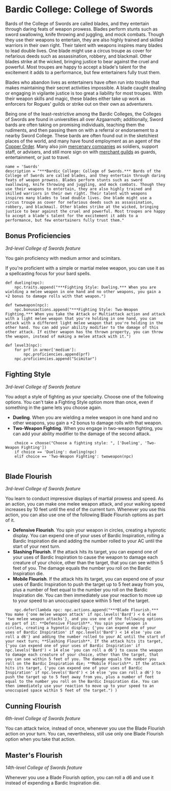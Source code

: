 # Bardic College: College of Swords
Bards of the College of Swords are called blades, and they entertain through daring feats of weapon prowess. Blades perform stunts such as sword swallowing, knife throwing and juggling, and mock combats. Though they use their weapons to entertain, they are also highly trained and skilled warriors in their own right. Their talent with weapons inspires many blades to lead double lives. One blade might use a circus troupe as cover for nefarious deeds such as assassination, robbery, and blackmail. Other blades strike at the wicked, bringing justice to bear against the cruel and powerful. Most troupes are happy to accept a blade's talent for the excitement it adds to a performance, but few entertainers fully trust them.

Blades who abandon lives as entertainers have often run into trouble that makes maintaining their secret activities impossible. A blade caught stealing or engaging in vigilante justice is too great a liability for most troupes. With their weapon skills and magic, these blades either take up work as enforcers for Rogues' guilds or strike out on their own as adventurers.

Being one of the least-restrictive among the Bardic Colleges, the Colleges of Swords are found in universities all over Azgaarnoth; additionally, Sword bards are often taking on promising individuals, teaching them the rudiments, and then passing them on with a referral or endorsement to a nearby Sword College. These bards are often found out in the sketchiest places of the world, and many have found employment as an agent of the [Copper Order](../../Organizations/MilitantOrders/DraconicOrder/Copper.md). Many also join [mercenary companies](../../Organizations/MercCompanies/index.md) as soldiers, support staff, or advisers, and still more sign on with [merchant guilds](../../Organizations/MerchantGuilds/index.md) as guards, entertainment, or just to travel.

```
name = 'Swords'
description = "***Bardic College: College of Swords.*** Bards of the College of Swords are called blades, and they entertain through daring feats of weapon prowess. Blades perform stunts such as sword swallowing, knife throwing and juggling, and mock combats. Though they use their weapons to entertain, they are also highly trained and skilled warriors in their own right. Their talent with weapons inspires many blades to lead double lives. One blade might use a circus troupe as cover for nefarious deeds such as assassination, robbery, and blackmail. Other blades strike at the wicked, bringing justice to bear against the cruel and powerful. Most troupes are happy to accept a blade's talent for the excitement it adds to a performance, but few entertainers fully trust them."
```

## Bonus Proficiencies
*3rd-level College of Swords feature*

You gain proficiency with medium armor and scimitars.

If you're proficient with a simple or martial melee weapon, you can use it as a spellcasting focus for your bard spells.

```
def dueling(npc):
    npc.traits.append("***Fighting Style: Dueling.*** When you are wielding a melee weapon in one hand and no other weapons, you gain a +2 bonus to damage rolls with that weapon.")

def twoweapon(npc):
    npc.bonusactions.append("***Fighting Style: Two-Weapon Fighting.*** When you take the Attack or Multiattack action and attack with a light melee weapon that you're holding in one hand, you can attack with a different light melee weapon that you're holding in the other hand. You can add your ability modifier to the damage of this other attack. If either weapon has the thrown property, you can throw the weapon, instead of making a melee attack with it.")

def level3(npc):
    for prf in armor['medium']:
        npc.proficiencies.append(prf)
    npc.proficiencies.append("Scimitar")
```

## Fighting Style
*3rd-level College of Swords feature*

You adopt a style of fighting as your specialty. Choose one of the following options. You can't take a Fighting Style option more than once, even if something in the game lets you choose again.

* **Dueling**. When you are wielding a melee weapon in one hand and no other weapons, you gain a +2 bonus to damage rolls with that weapon.
* **Two-Weapon Fighting**. When you engage in two-weapon fighting, you can add your ability modifier to the damage of the second attack.

```
    choice = choose("Choose a fighting style: ", ['Dueling', 'Two-Weapon Fighting'])
    if choice == 'Dueling': dueling(npc)
    elif choice == 'Two-Weapon Fighting': twoweapon(npc)
        

```

## Blade Flourish
*3rd-level College of Swords feature*

You learn to conduct impressive displays of martial prowess and speed. As an action, you can make one melee weapon attack, and your walking speed increases by 10 feet until the end of the current turn. Whenever you use this action, you can also use one of the following Blade Flourish options as part of it.

* **Defensive Flourish**. You spin your weapon in circles, creating a hypnotic display. You can expend one of your uses of Bardic Inspiration, rolling a Bardic Inspiration die and adding the number rolled to your AC until the start of your next turn.
* **Slashing Flourish**. If the attack hits its target, you can expend one of your uses of Bardic Inspiration to cause the weapon to damage each creature of your choice, other than the target, that you can see within 5 feet of you. The damage equals the number you roll on the Bardic Inspiration die.
* **Mobile Flourish**. If the attack hits its target, you can expend one of your uses of Bardic Inspiration to push the target up to 5 feet away from you, plus a number of feet equal to the number you roll on the Bardic Inspiration die. You can then immediately use your reaction to move up to your speed to an unoccupied space within 5 feet of the target.

```
    npc.defer(lambda npc: npc.actions.append("***Blade Flourish.*** You make {'one melee weapon attack' if npc.levels('Bard') < 6 else 'two melee weapon attacks'}, and you use one of the following options as part of it: **Defensive Flourish**. You spin your weapon in circles, creating a hypnotic display; {'you can expend one of your uses of Bardic Inspiration' if npc.levels('Bard') < 14 else 'you can roll a d6'} and adding the number rolled to your AC until the start of your next turn; **Slashing Flourish**. If the attack hits its target, {'you can expend one of your uses of Bardic Inspiration' if npc.levels('Bard') < 14 else 'you can roll a d6'} to cause the weapon to damage each creature of your choice, other than the target, that you can see within 5 feet of you. The damage equals the number you roll on the Bardic Inspiration die; **Mobile Flourish**. If the attack hits its target, {'you can expend one of your uses of Bardic Inspiration' if npc.levels('Bard') < 14 else 'you can roll a d6'} to push the target up to 5 feet away from you, plus a number of feet equal to the number you roll on the Bardic Inspiration die. You can then immediately use your reaction to move up to your speed to an unoccupied space within 5 feet of the target.") )
```

## Cunning Flourish
*6th-level College of Swords feature*

You can attack twice, instead of once, whenever you use the Blade Flourish action on your turn. You can, nevertheless, still use only one Blade Flourish option when you take that action.

## Master's Flourish
*14th-level College of Swords feature*

Whenever you use a Blade Flourish option, you can roll a d6 and use it instead of expending a Bardic Inspiration die.
